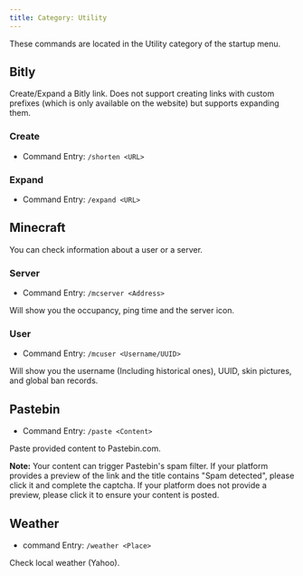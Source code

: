 ```yaml
---
title: Category: Utility
---
```


These commands are located in the Utility category of the startup menu.

## Bitly
Create/Expand a Bitly link. Does not support creating links with custom prefixes (which is only available on the website) but supports expanding them.

### Create
* Command Entry: `/shorten <URL>`

### Expand
* Command Entry: `/expand <URL>`

## Minecraft
You can check information about a user or a server.

### Server
* Command Entry: `/mcserver <Address>`

Will show you the occupancy, ping time and the server icon.

### User
* Command Entry: `/mcuser <Username/UUID>`

Will show you the username (Including historical ones), UUID, skin pictures, and global ban records.

## Pastebin
* Command Entry: `/paste <Content>`

Paste provided content to Pastebin.com.

**Note:** Your content can trigger Pastebin's spam filter. If your platform provides a preview of the link and the title contains "Spam detected", please click it and complete the captcha. If your platform does not provide a preview, please click it to ensure your content is posted.

## Weather
* command Entry: `/weather <Place>`

Check local weather (Yahoo).
